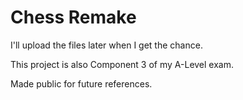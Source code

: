 # Chess Remake
I'll upload the files later when I get the chance.

This project is also Component 3 of my A-Level exam.

Made public for future references.
